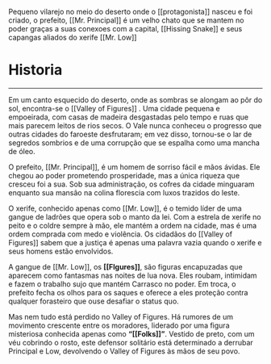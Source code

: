 Pequeno vilarejo no meio do deserto onde o [[protagonista]] nasceu e foi criado, o prefeito, [[Mr. Principal]] é um velho chato que se mantem no poder graças a suas conexoes com a capital, [[Hissing Snake]] e seus capangas aliados do xerife [[Mr. Low]]

# Historia
---
Em um canto esquecido do deserto, onde as sombras se alongam ao pôr do sol, encontra-se o [[Valley of Figures]] . Uma cidade pequena e empoeirada, com casas de madeira desgastadas pelo tempo e ruas que mais parecem leitos de rios secos. O Vale nunca conheceu o progresso que outras cidades do faroeste desfrutaram; em vez disso, tornou-se o lar de segredos sombrios e de uma corrupção que se espalha como uma mancha de óleo.

O prefeito, [[Mr. Principal]], é um homem de sorriso fácil e mãos ávidas. Ele chegou ao poder prometendo prosperidade, mas a única riqueza que cresceu foi a sua. Sob sua administração, os cofres da cidade minguaram enquanto sua mansão na colina florescia com luxos trazidos do leste.

O xerife, conhecido apenas como [[Mr. Low]], é o temido líder de uma gangue de ladrões que opera sob o manto da lei. Com a estrela de xerife no peito e o coldre sempre à mão, ele mantém a ordem na cidade, mas é uma ordem comprada com medo e violência. Os cidadãos do [[Valley of Figures]] sabem que a justiça é apenas uma palavra vazia quando o xerife e seus homens estão envolvidos.

A gangue de [[Mr. Low]], os **[[FIgures]]**, são figuras encapuzadas que aparecem como fantasmas nas noites de lua nova. Eles roubam, intimidam e fazem o trabalho sujo que mantém Carrasco no poder. Em troca, o prefeito fecha os olhos para os saques e oferece a eles proteção contra qualquer forasteiro que ouse desafiar o status quo.

Mas nem tudo está perdido no Valley of Figures. Há rumores de um movimento crescente entre os moradores, liderado por uma figura misteriosa conhecida apenas como **“[[Folks]]”**. Vestido de preto, com um véu cobrindo o rosto, este defensor solitário está determinado a derrubar Principal e Low, devolvendo o Valley of Figures às mãos de seu povo.
